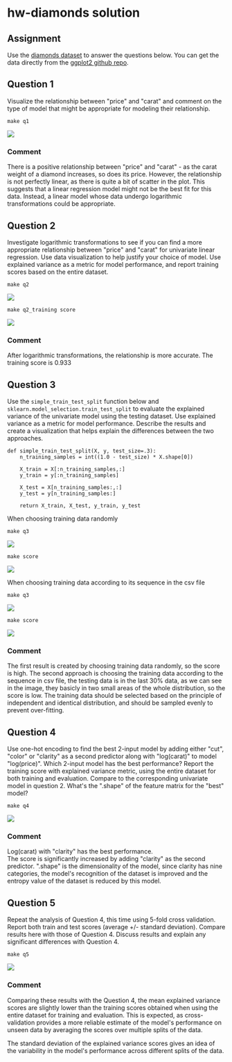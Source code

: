 
# hw-diamonds solution

## Assignment

Use the [diamonds dataset](https://ggplot2.tidyverse.org/reference/diamonds.html) to answer the questions below.
You can get the data directly from the [ggplot2 github repo](https://github.com/tidyverse/ggplot2/).

## Question 1

Visualize the relationship between "price" and "carat" and comment on the type of model that 
might be appropriate for modeling their relationship.

```
make q1
```

<img src="figs/Figure_1.png">

### Comment

There is a positive relationship between "price" and "carat" - as the carat weight of a diamond increases, so does its price. However, the relationship is not perfectly linear, as there is quite a bit of scatter in the plot. This suggests that a linear regression model might not be the best fit for this data. Instead, a linear model whose data undergo logarithmic transformations could be appropriate.

## Question 2

Investigate logarithmic transformations to see if you can find a more appropriate relationship
between "price" and "carat" for univariate linear regression.
Use data visualization to help justify your choice of model.
Use explained variance as a metric for model performance, and report training scores based on the entire dataset.

```
make q2
```

<img src="figs/Figure_2.png">

```
make q2_training score
```

<img src="figs/Figure_2_training score.png">

### Comment

After logarithmic transformations, the relationship is more accurate.
The training score is 0.933

## Question 3

Use the `simple_train_test_split` function below and `sklearn.model_selection.train_test_split` 
to evaluate the explained variance of the univariate model using the testing dataset.
Use explained variance as a metric for model performance.
Describe the results and create a visualization that helps explain the differences between the two approaches.
```
def simple_train_test_split(X, y, test_size=.3):
    n_training_samples = int((1.0 - test_size) * X.shape[0])

    X_train = X[:n_training_samples,:]
    y_train = y[:n_training_samples]

    X_test = X[n_training_samples:,:]
    y_test = y[n_training_samples:]

    return X_train, X_test, y_train, y_test
```

When choosing training data randomly
```
make q3
```

<img src="figs/Figure_3_random.png">

```
make score
```

<img src="figs/random data result.png">

When choosing training data according to its sequence in the csv file
```
make q3
```

<img src="figs/Figure_3_sequence.png">

```
make score
```

<img src="figs/sequence data result.png">

### Comment

The first result is created by choosing training data randomly, so the score is high. The second approach is choosing the training data according to the sequence in csv file, the testing data is in the last 30% data, as we can see in the image, they basicly in two small areas of the whole distribution, so the score is low.
The training data should be selected based on the principle of independent and identical distribution, and should be sampled evenly to prevent over-fitting.


## Question 4

Use one-hot encoding to find the best 2-input model by adding either "cut", "color" or "clarity" as a second predictor along with "log(carat)" to model "log(price)". Which 2-input model has the best performance? Report the training score
with explained variance metric, using the entire dataset for both training and evaluation. Compare to the corresponding univariate model in question 2. What's the ".shape" of the feature matrix for the "best" model?

```
make q4
```

<img src="figs/Figure_4.png">

### Comment

Log(carat) with "clarity" has the best performance.  
The score is significantly increased by adding "clarity" as the second predictor. ".shape" is the dimensionality of the model, since clarity has nine categories, the model's recognition of the dataset is improved and the entropy value of the dataset is reduced by this model.

## Question 5

Repeat the analysis of Question 4, this time using 5-fold cross validation.
Report both train and test scores (average +/- standard deviation).
Compare results here with those of Question 4.
Discuss results and explain any significant differences with Question 4.

```
make q5
```

<img src="figs/Figure_5.png">


### Comment

Comparing these results with the Question 4, the mean explained variance scores are slightly lower than the training scores obtained when using the entire dataset for training and evaluation. This is expected, as cross-validation provides a more reliable estimate of the model's performance on unseen data by averaging the scores over multiple splits of the data.

The standard deviation of the explained variance scores gives an idea of the variability in the model's performance across different splits of the data. 
